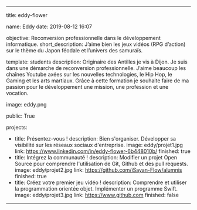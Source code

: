 ---

title: eddy-flower


name: Eddy
date: 2019-08-12 16:07


objective: Reconversion professionnelle dans le développement informatique.
short_description: J’aime bien les jeux vidéos (RPG d’action) sur le thème du Japon féodale et l’univers des samuraïs.


template: students
description:
    Originaire des Antilles je vis à Dijon. Je suis dans une démarche de reconversion professionnelle. J’aime beaucoup les chaînes Youtube axées sur les nouvelles technologies, le Hip Hop, le Gaming et les arts martiaux. Grâce à cette formation je souhaite faire de ma passion pour le développement une mission, une profession et une vocation.


image: eddy.png


public: True

projects:
  - title: Présentez-vous !
    description: Bien s'organiser. Développer sa visibilité sur les réseaux sociaux d'entreprise.
    image: eddy/projet1.jpg
    link: https://www.linkedin.com/in/eddy-flower-6b448010b/
    finished: true
  - title: Intégrez la communauté !
    description: Modifier un projet Open Source pour comprendre l'utilisation de Git, Github et des pull requests.
    image: eddy/projet2.jpg
    link: https://github.com/iSayan-Flow/alumnis
    finished: true
  - title: Créez votre premier jeu vidéo !
    description: Comprendre et utiliser la programmation orientée objet. Implémenter un programme Swift.
    image: eddy/projet3.jpg
    link: https://www.github.com
    finished: false
---